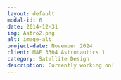 ```yaml
---
layout: default
modal-id: 6
date: 2014-12-31
img: Astro2.png
alt: image-alt
project-date: November 2024
client: MAE 3304 Astronautics 1
category: Satellite Design
description: Currently working on!
---
```

